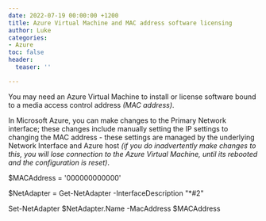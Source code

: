 ```yaml
---
date: 2022-07-19 00:00:00 +1200
title: Azure Virtual Machine and MAC address software licensing
author: Luke
categories:
- Azure
toc: false
header:
  teaser: ''

---
```

You may need an Azure Virtual Machine to install or license software bound to a media access control address _(MAC address)_.

In Microsoft Azure, you can make changes to the Primary Network interface; these changes include manually setting the IP settings to changing the MAC address - these settings are managed by the underlying Network Interface and Azure host _(if you do inadvertently make changes to this, you will lose connection to the Azure Virtual Machine, until its rebooted and the configuration is reset)_. 

$MACAddress = '000000000000'

$NetAdapter = Get-NetAdapter -InterfaceDescription "*#2"

Set-NetAdapter $NetAdapter.Name -MacAddress $MACAddress